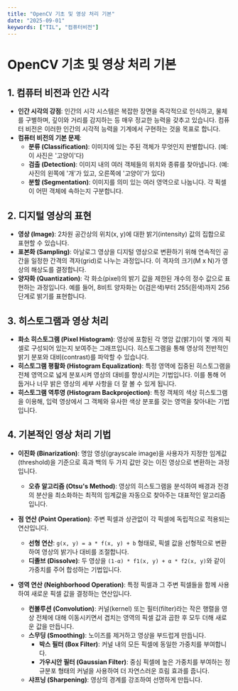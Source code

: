 ```yaml
---
title: "OpenCV 기초 및 영상 처리 기본"
date: "2025-09-01"
keywords: ["TIL", "컴퓨터비전"]
---
```


# OpenCV 기초 및 영상 처리 기본

## 1. 컴퓨터 비전과 인간 시각

- **인간 시각의 강점**: 인간의 시각 시스템은 복잡한 장면을 즉각적으로 인식하고, 물체를 구별하며, 깊이와 거리를 감지하는 등 매우 정교한 능력을 갖추고 있습니다. 컴퓨터 비전은 이러한 인간의 시각적 능력을 기계에서 구현하는 것을 목표로 합니다.
- **컴퓨터 비전의 기본 문제**:
  - **분류 (Classification)**: 이미지에 있는 주된 객체가 무엇인지 판별합니다. (예: 이 사진은 '고양이'다)
  - **검출 (Detection)**: 이미지 내의 여러 객체들의 위치와 종류를 찾아냅니다. (예: 사진의 왼쪽에 '개'가 있고, 오른쪽에 '고양이'가 있다)
  - **분할 (Segmentation)**: 이미지를 의미 있는 여러 영역으로 나눕니다. 각 픽셀이 어떤 객체에 속하는지 구분합니다.

## 2. 디지털 영상의 표현

- **영상 (Image)**: 2차원 공간상의 위치(x, y)에 대한 밝기(intensity) 값의 집합으로 표현할 수 있습니다.
- **표본화 (Sampling)**: 아날로그 영상을 디지털 영상으로 변환하기 위해 연속적인 공간을 일정한 간격의 격자(grid)로 나누는 과정입니다. 이 격자의 크기(M x N)가 영상의 해상도를 결정합니다.
- **양자화 (Quantization)**: 각 화소(pixel)의 밝기 값을 제한된 개수의 정수 값으로 표현하는 과정입니다. 예를 들어, 8비트 양자화는 0(검은색)부터 255(흰색)까지 256단계로 밝기를 표현합니다.

## 3. 히스토그램과 영상 처리

- **화소 히스토그램 (Pixel Histogram)**: 영상에 포함된 각 명암 값(밝기)이 몇 개의 픽셀로 구성되어 있는지 보여주는 그래프입니다. 히스토그램을 통해 영상의 전반적인 밝기 분포와 대비(contrast)를 파악할 수 있습니다.
- **히스토그램 평활화 (Histogram Equalization)**: 특정 영역에 집중된 히스토그램을 전체 영역으로 넓게 분포시켜 영상의 대비를 향상시키는 기법입니다. 이를 통해 어둡거나 너무 밝은 영상의 세부 사항을 더 잘 볼 수 있게 됩니다.
- **히스토그램 역투영 (Histogram Backprojection)**: 특정 객체의 색상 히스토그램을 이용해, 입력 영상에서 그 객체와 유사한 색상 분포를 갖는 영역을 찾아내는 기법입니다.

## 4. 기본적인 영상 처리 기법

- **이진화 (Binarization)**: 명암 영상(grayscale image)을 사용자가 지정한 임계값(threshold)을 기준으로 흑과 백의 두 가지 값만 갖는 이진 영상으로 변환하는 과정입니다.

  - **오츄 알고리즘 (Otsu's Method)**: 영상의 히스토그램을 분석하여 배경과 전경의 분산을 최소화하는 최적의 임계값을 자동으로 찾아주는 대표적인 알고리즘입니다.

- **점 연산 (Point Operation)**: 주변 픽셀과 상관없이 각 픽셀에 독립적으로 적용되는 연산입니다.

  - **선형 연산**: `g(x, y) = a * f(x, y) + b` 형태로, 픽셀 값을 선형적으로 변환하여 영상의 밝기나 대비를 조절합니다.
  - **디졸브 (Dissolve)**: 두 영상을 `(1-α) * f1(x, y) + α * f2(x, y)`와 같이 가중치를 주어 합성하는 기법입니다.

- **영역 연산 (Neighborhood Operation)**: 특정 픽셀과 그 주변 픽셀들을 함께 사용하여 새로운 픽셀 값을 결정하는 연산입니다.
  - **컨볼루션 (Convolution)**: 커널(kernel) 또는 필터(filter)라는 작은 행렬을 영상 전체에 대해 이동시키면서 겹치는 영역의 픽셀 값과 곱한 후 모두 더해 새로운 값을 만듭니다.
  - **스무딩 (Smoothing)**: 노이즈를 제거하고 영상을 부드럽게 만듭니다.
    - **박스 필터 (Box Filter)**: 커널 내의 모든 픽셀에 동일한 가중치를 부여합니다.
    - **가우시안 필터 (Gaussian Filter)**: 중심 픽셀에 높은 가중치를 부여하는 정규분포 형태의 커널을 사용하여 더 자연스러운 흐림 효과를 줍니다.
  - **샤프닝 (Sharpening)**: 영상의 경계를 강조하여 선명하게 만듭니다.
